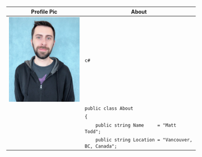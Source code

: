 <!--
<table>
	<tr>
		<td> <h2>Profile Pic</h2> </td>
		<td> <h2>About</h2> </td>
	</tr>
	<tr>
		<td> <img src="assets/images/profilepic.jpg"> </td>
		<td>
		
			<pre lang="csharp">
public class About
{
	public string Name     = "Matt Todd";
	public string Location = "Vancouver, BC, Canada";
}
			</pre>
		
		<h2>Links</h2>
		<a href="https://github.com/Fenris42" class="btn btn-github"><span class="icon"></span>GitHub</a> <a href="https://www.linkedin.com/in/matt-todd/" class="btn btn-linkedin"><span class="icon"></span>Linkedin</a>
		</td>
	</tr>
</table>
-->

| Profile Pic                                 | About                                                 |
|---------------------------------------------|-------------------------------------------------------|
| ![ProfilePic](assets/images/profilepic.jpg) | `c#`                                                  |
|                                             |`public class About`                                   |
|                                             |`{`                                                    |
|                                             |`	public string Name     = "Matt Todd";`            |
|                                             |`	public string Location = "Vancouver, BC, Canada";`|

